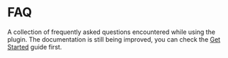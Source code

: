 # FAQ
A collection of frequently asked questions encountered while using the plugin.
The documentation is still being improved, you can check the [Get Started](./get-started.md) guide first.